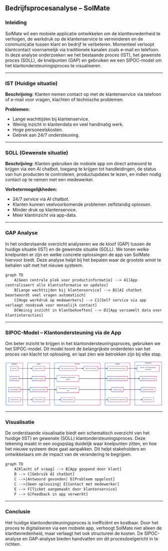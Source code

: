## Bedrijfsprocesanalyse – SolMate

### Inleiding

SolMate wil een mobiele applicatie ontwikkelen om de klanttevredenheid te verhogen, de werkdruk op de klantenservice te verminderen en de communicatie tussen klant en bedrijf te verbeteren. Momenteel verloopt klantcontact voornamelijk via traditionele kanalen zoals e-mail en telefoon. In deze analyse onderzoeken we het bestaande proces (IST), het gewenste proces (SOLL), de knelpunten (GAP) en gebruiken we een SIPOC-model om het klantondersteuningsproces te visualiseren.

---

### IST (Huidige situatie)

**Beschrijving:** Klanten nemen contact op met de klantenservice via telefoon of e-mail voor vragen, klachten of technische problemen.

**Problemen:**

* Lange wachttijden bij klantenservice.
* Weinig inzicht in klantendata en veel handmatig werk.
* Hoge personeelskosten.
* Gebrek aan 24/7 ondersteuning.

---

### SOLL (Gewenste situatie)

**Beschrijving:** Klanten gebruiken de mobiele app om direct antwoord te krijgen via een AI chatbot, toegang te krijgen tot handleidingen, de status van hun producten te controleren, productupdates te lezen, en indien nodig contact op te nemen met een medewerker.

**Verbetermogelijkheden:**

* 24/7 service via AI chatbot.
* Klanten kunnen veelvoorkomende problemen zelfstandig oplossen.
* Minder druk op klantenservice.
* Meer klantinzicht via app-data.

---

### GAP Analyse
In het onderstaande overzicht analyseren we de kloof (GAP) tussen de huidige situatie (IST) en de gewenste situatie (SOLL). We tonen welke knelpunten er zijn en welke concrete oplossingen de app van SolMate hiervoor biedt. Deze analyse helpt bij het bepalen waar de grootste winst te behalen valt met het nieuwe systeem.


```mermaid
graph TD
    A[Geen centrale plek voor productinformatie] --> A1[App centraliseert alle klantinformatie en updates]
    B[Lange wachttijden bij klantenservice] --> B1[AI chatbot beantwoordt veel vragen automatisch]
    C[Hoge werkdruk op medewerkers] --> C1[Self service via app verlaagt noodzaak voor menselijk contact]
    D[Weinig inzicht in klantbehoeften] --> D1[App verzamelt data over klantinteracties]
```


---

### SIPOC-Model – Klantondersteuning via de App

Om beter inzicht te krijgen in het klantondersteuningsproces, gebruiken we het SIPOC-model. Dit model toont de belangrijkste onderdelen van het proces van klacht tot oplossing, en laat zien wie betrokken zijn bij elke stap.

![SIPOC Diagram](SIPOC_diagram.png)


---

### Visualisatie
De onderstaande visualisatie biedt een schematisch overzicht van het huidige (IST) en gewenste (SOLL) klantondersteuningsproces. Deze tekening maakt in een oogopslag duidelijk waar knelpunten zitten, en hoe het nieuwe systeem deze gaat aanpakken. Dit helpt stakeholders en ontwikkelaars om de impact van de verandering te begrijpen.

```mermaid
graph TD
    A[Klacht of vraag] --> B[App geopend door klant]
    B --> C[Gebruik AI chatbot]
    C -->|Antwoord gevonden| D[Probleem opgelost]
    C -->|Geen oplossing| E[Contact met medewerker]
    E --> F[Ticket aangemaakt door klantenservice]
    F --> G[Feedback in app verwerkt]
```

---

### Conclusie

Het huidige klantondersteuningsproces is inefficiënt en kostbaar. Door het proces te digitaliseren via een mobiele app, verhoogt SolMate niet alleen de klanttevredenheid, maar verlaagt het ook structureel de kosten. De SIPOC-analyse en GAP-analyse bieden handvatten om dit procesdoelgericht in te richten.

